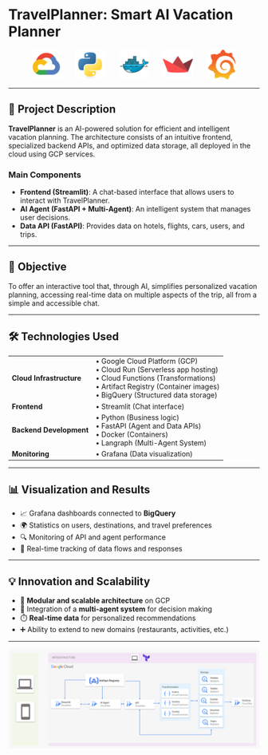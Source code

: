 # TravelPlanner: Smart AI Vacation Planner

<div align="center">
  <img src="https://raw.githubusercontent.com/devicons/devicon/master/icons/googlecloud/googlecloud-original.svg" height="60" alt="Google Cloud" />
  <img width="20" />
  <img src="https://raw.githubusercontent.com/devicons/devicon/master/icons/python/python-original.svg" height="60" alt="Python" />
  <img width="20" />
  <img src="https://raw.githubusercontent.com/devicons/devicon/master/icons/docker/docker-original.svg" height="60" alt="Docker" />
  <img width="20" />
  <img src="https://raw.githubusercontent.com/devicons/devicon/master/icons/streamlit/streamlit-original.svg" height="60" alt="Streamlit" />
  <img width="20" />
  <img src="https://raw.githubusercontent.com/devicons/devicon/master/icons/grafana/grafana-original.svg" height="60" alt="Grafana" />
</div>

---

## 📌 Project Description

**TravelPlanner** is an AI-powered solution for efficient and intelligent vacation planning. The architecture consists of an intuitive frontend, specialized backend APIs, and optimized data storage, all deployed in the cloud using GCP services.

### Main Components

* **Frontend (Streamlit)**: A chat-based interface that allows users to interact with TravelPlanner.
* **AI Agent (FastAPI + Multi-Agent)**: An intelligent system that manages user decisions.
* **Data API (FastAPI)**: Provides data on hotels, flights, cars, users, and trips.

---

## 🎯 Objective

To offer an interactive tool that, through AI, simplifies personalized vacation planning, accessing real-time data on multiple aspects of the trip, all from a simple and accessible chat.

---

## 🛠️ Technologies Used

<table>
  <tr>
    <td><b>Cloud Infrastructure</b></td>
    <td>
      • Google Cloud Platform (GCP)<br>
      • Cloud Run (Serverless app hosting)<br>
      • Cloud Functions (Transformations)<br>
      • Artifact Registry (Container images)<br>
      • BigQuery (Structured data storage)
    </td>
  </tr>
  <tr>
    <td><b>Frontend</b></td>
    <td>• Streamlit (Chat interface)</td>
  </tr>
  <tr>
    <td><b>Backend Development</b></td>
    <td>
      • Python (Business logic)<br>
      • FastAPI (Agent and Data APIs)<br>
      • Docker (Containers)<br>
      • Langraph (Multi-Agent System)
    </td>
  </tr>
  <tr>
    <td><b>Monitoring</b></td>
    <td>• Grafana (Data visualization)</td>
  </tr>
</table>

---

## 📊 Visualization and Results

* 📈 Grafana dashboards connected to **BigQuery**
* 🌍 Statistics on users, destinations, and travel preferences
* 🔍 Monitoring of API and agent performance
* 🧠 Real-time tracking of data flows and responses

---

## 💡 Innovation and Scalability

* 🧱 **Modular and scalable architecture** on GCP
* 🤖 Integration of a **multi-agent system** for decision making
* ⏱️ **Real-time data** for personalized recommendations
* ➕ Ability to extend to new domains (restaurants, activities, etc.)

---

<div align="center">
  <img src="img/arquitectura.png" alt="Project Architecture" width="1000"/>
</div>
